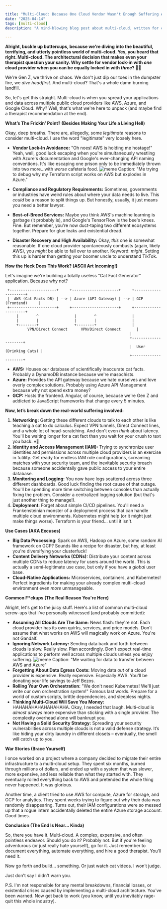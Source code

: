 ```yaml
---

title: "Multi-Cloud: Because One Cloud Vendor Wasn't Enough Suffering Already 💀"
date: "2025-04-14"
tags: [multi-cloud]
description: "A mind-blowing blog post about multi-cloud, written for chaotic Gen Z engineers who hate sleep and love distributed systems (said no one ever)."

---
```


**Alright, buckle up buttercups, because we're diving into the beautiful, terrifying, and utterly pointless world of multi-cloud. Yes, you heard that right. Multi-cloud. The architectural decision that makes even your therapist question your sanity. Why settle for vendor lock-in with *one* cloud provider when you can be equally locked in with *three*? 🎉🤯**

We're Gen Z, we thrive on chaos. We don't just dip our toes in the dumpster fire, we *dive headfirst*. And multi-cloud? That's a whole damn burning landfill.

So, let's get this straight. Multi-cloud is when you spread your applications and data across multiple public cloud providers like AWS, Azure, and Google Cloud. Why? Well, that's what we're here to unpack (and maybe find a therapist recommendation at the end).

**What’s The Frickin’ Point? (Besides Making Your Life a Living Hell)**

Okay, deep breaths. There are, allegedly, some *legitimate* reasons to consider multi-cloud. I use the word "legitimate" very loosely here.

*   **Vendor Lock-In Avoidance:** "Oh noes! AWS is holding me hostage!" Yeah, well, good luck escaping when you're simultaneously wrestling with Azure's documentation and Google's ever-changing API naming conventions. It's like escaping one prison only to be immediately thrown into two more…with *worse* cafeteria food.
    ![meme](https://i.imgflip.com/4hqymr.jpg)
    Caption: "Me trying to debug why my Terraform script works on AWS but explodes in Azure."

*   **Compliance and Regulatory Requirements:** Sometimes, governments or industries have weird rules about where your data needs to live. This *could* be a reason to split things up. But honestly, usually, it just means you need a better lawyer.

*   **Best-of-Breed Services:** Maybe you think AWS's machine learning is garbage (it probably is), and Google's TensorFlow is the bee's knees. Fine. But remember, you're now duct-taping two different ecosystems together. Prepare for glue leaks and existential dread.

*   **Disaster Recovery and High Availability:** Okay, *this* one is somewhat reasonable. If one cloud provider spontaneously combusts (again, likely AWS), you *might* be able to fail over to another. Keyword: *might*. Setting this up is harder than getting your boomer uncle to understand TikTok.

**How the Heck Does This Work? (ASCII Art Incoming!)**

Let's imagine we're building a totally useless "Cat Fact Generator" application. Because why not?

```ascii
 +---------------------+     +---------------------+     +---------------------+
 |  AWS (Cat Facts DB) | --> | Azure (API Gateway) | --> | GCP (Frontend)     |
 +---------------------+     +---------------------+     +---------------------+
     |        ^                |        ^                |
     |        |                |        |                |
     +--------+                +--------+                |
          VPN/Direct Connect      VPN/Direct Connect       |
                                                        |
                                                        +---------------------+
                                                        |  User (Drinking Cats) |
                                                        +---------------------+
```

*   **AWS:** Houses our database of scientifically inaccurate cat facts. Probably a DynamoDB instance because we're masochists.
*   **Azure:** Provides the API gateway because we hate ourselves and love overly complex solutions. Probably using Azure API Management because why not spend extra money?
*   **GCP:** Hosts the frontend. Angular, of course, because we're Gen Z and addicted to JavaScript frameworks that change every 5 minutes.

**Now, let’s break down the real-world suffering involved:**

1.  **Networking:** Getting these different clouds to talk to each other is like teaching a cat to do calculus. Expect VPN tunnels, Direct Connect lines, and a whole lot of head-scratching. And don't even *think* about latency. You'll be waiting longer for a cat fact than you wait for your crush to text you back. 💀🙏
2.  **Identity and Access Management (IAM):** Trying to synchronize user identities and permissions across multiple cloud providers is an exercise in futility. Get ready for endless IAM role configurations, screaming matches with your security team, and the inevitable security breach because someone accidentally gave public access to your entire database.
3.  **Monitoring and Logging:** You now have logs scattered across three different dashboards. Good luck finding the root cause of that outage. You'll be spending more time switching between consoles than actually fixing the problem. Consider a centralized logging solution (but that's just another thing to manage!).
4.  **Deployment:** Forget about simple CI/CD pipelines. You'll need a Frankensteinian monster of a deployment process that can handle multiple cloud environments. Kubernetes might help (or it might just make things worse). Terraform is your friend… until it isn't.

**Use Cases (AKA Excuses)**

*   **Big Data Processing:** Spark on AWS, Hadoop on Azure, some random AI framework on GCP? Sounds like a recipe for disaster, but hey, at least you're diversifying your clusterfuck!
*   **Content Delivery Networks (CDNs):** Distribute your content across multiple CDNs to reduce latency for users around the world. This is actually a semi-legitimate use case, but only if you have a *global* user base.
*   **Cloud-Native Applications:** Microservices, containers, and Kubernetes! Perfect ingredients for making your already complex multi-cloud environment even *more* unmanageable.

**Common F\*ckups (The Real Reason You're Here)**

Alright, let's get to the juicy stuff. Here's a list of common multi-cloud screw-ups that I've personally witnessed (and probably committed):

*   **Assuming All Clouds Are The Same:** News flash: they're not. Each cloud provider has its own quirks, services, and price models. Don't assume that what works on AWS will magically work on Azure. You're not Gandalf.
*   **Ignoring Network Latency:** Sending data back and forth between clouds is slow. Really slow. Plan accordingly. Don't expect real-time applications to perform well across multiple clouds unless you enjoy suffering.
    ![meme](https://i.kym-cdn.com/photos/images/newsfeed/001/834/531/f4e.jpg)
    Caption: "Me waiting for data to transfer between AWS and Azure"
*   **Forgetting About Data Egress Costs:** Moving data *out* of a cloud provider is expensive. Really expensive. Especially AWS. You'll be donating your life savings to Jeff Bezos.
*   **Rolling Your Own Orchestration:** "We don't need Kubernetes! We'll just write our own orchestration system!" Famous last words. Prepare for a world of custom scripts, brittle dependencies, and sleepless nights.
*   **Thinking Multi-Cloud Will Save You Money:** HAHAHAHAHAHAHAHAHA. Okay, I needed that laugh. Multi-cloud is *almost always* more expensive than sticking with a single provider. The complexity overhead alone will bankrupt you.
*   **Not Having a Solid Security Strategy:** Spreading your security vulnerabilities across multiple clouds is not a valid defense strategy. It’s like hiding your dirty laundry in different closets – eventually, the smell will catch up to you.

**War Stories (Brace Yourself)**

I once worked on a project where a company decided to migrate their entire infrastructure to a multi-cloud setup. They spent six months, burned through millions of dollars, and ended up with a system that was slower, more expensive, and less reliable than what they started with. They eventually rolled everything back to AWS and pretended the whole thing never happened. It was glorious.

Another time, a client tried to use AWS for compute, Azure for storage, and GCP for analytics. They spent weeks trying to figure out why their data was randomly disappearing. Turns out, their IAM configurations were so messed up that a rogue intern accidentally deleted the entire Azure storage account. Good times.

**Conclusion (The End Is Near… Kinda)**

So, there you have it. Multi-cloud. A complex, expensive, and often pointless endeavor. Should you do it? Probably not. But if you're feeling adventurous (or just really hate yourself), go for it. Just remember to document everything, automate everything, and hire a good therapist. You'll need it.

Now go forth and build… something. Or just watch cat videos. I won’t judge.

Just don't say I didn't warn you.

P.S. I'm not responsible for any mental breakdowns, financial losses, or existential crises caused by implementing a multi-cloud architecture. You've been warned. Now get back to work (you know, until you inevitably rage-quit this whole industry).
